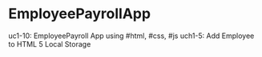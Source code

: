 # EmployeePayrollApp
uc1-10:
      EmployeePayroll App using #html, #css, #js
uch1-5:
      Add Employee to HTML 5 Local Storage
	
